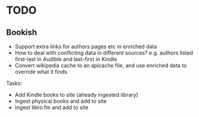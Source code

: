 # TODO

## Bookish

- Support extra links for authors pages etc in enriched data
- How to deal with conflicting data in different sources? e.g. authors listed first-last in Audible and last-first in Kindle
- Convert wikipedia cache to an apicache file, and use enriched data to override what it finds

Tasks:

- Add Kindle books to site (already ingested library)
- Ingest physical books and add to site
- Ingest libro.fm and add to site
